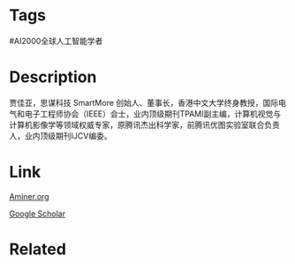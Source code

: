 # Tags

#AI2000全球人工智能学者 

# Description

贾佳亚，思谋科技 SmartMore 创始人、董事长，香港中文大学终身教授，国际电气和电子工程师协会（IEEE）会士，业内顶级期刊TPAMI副主编，计算机视觉与计算机影像学等领域权威专家，原腾讯杰出科学家，前腾讯优图实验室联合负责人，业内顶级期刊IJCV编委。

# Link

[Aminer.org](https://www.aminer.org/profile/Jiaya%20Jia/561b16d045cedb3397ef06c0)

[Google Scholar](https://scholar.google.com/citations?hl=en&user=XPAkzTEAAAAJ)

# Related

